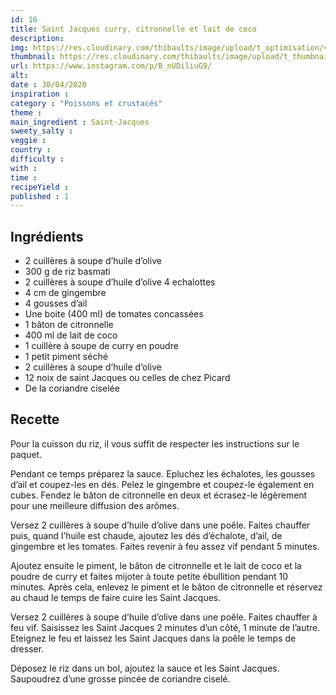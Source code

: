 ```yaml
---
id: 16
title: Saint Jacques curry, citronnelle et lait de coco
description: 
img: https://res.cloudinary.com/thibaults/image/upload/t_optimisation/v1600517720/Recipes/20200430_saint_jacques.jpg
thumbnail: https://res.cloudinary.com/thibaults/image/upload/t_thumbnail_josie/v1600517720/Recipes/20200430_saint_jacques.jpg
url: https://www.instagram.com/p/B_nUDiliuG9/
alt: 
date : 30/04/2020
inspiration :
category : "Poissons et crustacés"
theme : 
main_ingredient : Saint-Jacques
sweety_salty : 
veggie : 
country :
difficulty :
with : 
time : 
recipeYield : 
published : 1
---
```


## Ingrédients
 - 2 cuillères à soupe d’huile d’olive
 - 300 g de riz basmati
 - 2 cuillères à soupe d’huile d’olive 4 echalottes
 - 4 cm de gingembre
 - 4 gousses d’ail
 - Une boite (400 ml) de tomates concassées
 - 1 bâton de citronnelle
 - 400 ml de lait de coco
 - 1 cuillère à soupe de curry en poudre
 - 1 petit piment séché
 - 2 cuillères à soupe d’huile d’olive
 - 12 noix de saint Jacques ou celles de chez Picard
 - De la coriandre ciselée

## Recette
Pour la cuisson du riz, il vous suffit de respecter les instructions sur le paquet.

Pendant ce temps préparez la sauce. Epluchez les échalotes, les gousses d’ail et coupez-les en dés. Pelez le gingembre et coupez-le également en cubes. Fendez le bâton de citronnelle en deux et écrasez-le légèrement pour une meilleure diffusion des arômes.

Versez 2 cuillères à soupe d’huile d’olive dans une poêle. Faites chauffer puis, quand l’huile est chaude, ajoutez les dés d’échalote, d’ail, de gingembre et les tomates. Faites revenir à feu assez vif pendant 5 minutes.

Ajoutez ensuite le piment, le bâton de citronnelle et le lait de coco et la poudre de curry et faites mijoter à toute petite ébullition pendant 10 minutes. Après cela, enlevez le piment et le bâton de citronnelle et réservez au chaud le temps de faire cuire les Saint Jacques.

Versez 2 cuillères à soupe d’huile d’olive dans une poêle. Faites chauffer à feu vif. Saisissez les Saint Jacques 2 minutes d’un côté, 1 minute de l’autre. Eteignez le feu et laissez les Saint Jacques dans la poêle le temps de dresser.

Déposez le riz dans un bol, ajoutez la sauce et les Saint Jacques.
Saupoudrez d’une grosse pincée de coriandre ciselé.